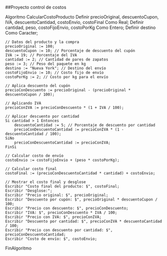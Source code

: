 ##Proyecto control de costos

Algoritmo CalcularCostoProducto
    Definir precioOriginal, descuentoCupon, IVA, descuentoCantidad, costoEnvio, costoFinal Como Real;
    Definir cantidad, peso, costoFijoEnvio, costoPorKg Como Entero;
    Definir destino Como Caracter;
    
    // Datos del producto y la compra
    precioOriginal := 100;
    descuentoCupon := 10; // Porcentaje de descuento del cupón
    IVA := 19; // Porcentaje del IVA
    cantidad := 2; // Cantidad de pares de zapatos
    peso := 3; // Peso del paquete en kg
    destino := "Nueva York"; // Destino del envío
    costoFijoEnvio := 10; // Costo fijo de envío
    costoPorKg := 2; // Costo por kg para el envío
    
    // Aplica descuento del cupón
    precioConDescuento := precioOriginal - (precioOriginal * descuentoCupon / 100);
    
    // Aplicando IVA
    precioConIVA := precioConDescuento * (1 + IVA / 100);
    
    // Aplicar descuento por cantidad
    Si cantidad > 1 Entonces
        descuentoCantidad := 5; // Porcentaje de descuento por cantidad
        precioConDescuentoCantidad := precioConIVA * (1 - descuentoCantidad / 100);
    SiNo
        precioConDescuentoCantidad := precioConIVA;
    FinSi
    
    // Calcular costo de envío
    costoEnvio := costoFijoEnvio + (peso * costoPorKg);
    
    // Calcular costo final
    costoFinal := (precioConDescuentoCantidad * cantidad) + costoEnvio;
    
    // Mostrar el costo final y desglose
    Escribir "Costo final del producto: $", costoFinal;
    Escribir "Desglose:";
    Escribir "Precio original: $", precioOriginal;
    Escribir "Descuento por cupón: $", precioOriginal * descuentoCupon / 100;
    Escribir "Precio con descuento: $", precioConDescuento;
    Escribir "IVA: $", precioConDescuento * IVA / 100;
    Escribir "Precio con IVA: $", precioConIVA;
    Escribir "Descuento por cantidad: $", precioConIVA * descuentoCantidad / 100;
    Escribir "Precio con descuento por cantidad: $", precioConDescuentoCantidad;
    Escribir "Costo de envío: $", costoEnvio;
FinAlgoritmo
